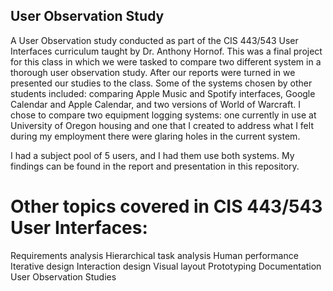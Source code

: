 ## User Observation Study

A User Observation study conducted as part of the CIS 443/543 User Interfaces curriculum taught by Dr. Anthony Hornof. This was a final project for this class in which we were tasked to compare two different system in a thorough user observation study. After our reports were turned in we presented our studies to the class. Some of the systems chosen by other students included: comparing Apple Music and Spotify interfaces, Google Calendar and Apple Calendar, and two versions of World of Warcraft. I chose to compare two equipment logging systems: one currently in use at University of Oregon housing and one that I created to address what I felt during my employment there were glaring holes in the current system. 

I had a subject pool of 5 users, and I had them use both systems. My findings can be found in the report and presentation in this repository. 

# Other topics covered in CIS 443/543 User Interfaces:

Requirements analysis
Hierarchical task analysis
Human performance
Iterative design
Interaction design
Visual layout
Prototyping
Documentation
User Observation Studies

